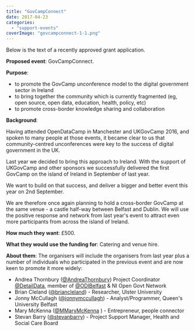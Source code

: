 ```yaml
---
title: "GovCampConnect"
date: 2017-04-23
categories: 
  - "support-events"
coverImage: "govcampconnect-1-1.png"
---
```


Below is the text of a recently approved grant application.

**Proposed event**: GovCampConnect.

**Purpose**: 

- to promote the GovCamp unconference model to the digital government sector in Ireland
- to bring together the community which is currently fragmented (eg, open source, open data, education, health, policy, etc)
- to promote cross-border knowledge sharing and collaboration

**Background**:

Having attended OpenDataCamp in Manchester and UKGovCamp 2016, and spoken to many people at those events, it became clear to us that community-centred unconferences were key to the success of digital government in the UK.

Last year we decided to bring this approach to Ireland. With the support of UKGovCamp and other sponsors we successfully delivered the first GovCamp on the island of Ireland in September of last year.

We want to build on that success, and deliver a bigger and better event this year on 2nd September.

We are therefore once again planning to hold a cross-border GovCamp at the same venue - a castle half-way between Belfast and Dublin. We will use the positive response and network from last year's event to attract even more participants from across the island of Ireland.

**How much they want**: £500.

**What they would use the funding for**: Catering and venue hire.

**About them**: The organisers will include the organisers from last year plus a number of individuals who participated in the previous event and are now keen to promote it more widely:

- Andrea Thornbury ([@AndreaThornbury](https://twitter.com/AndreaThornbury)) Project Coordinator [@DetailData](https://twitter.com/DetailData), member of [@ODIBelfast](https://twitter.com/ODIBelfast) & NI Open Govt Network
- Brian Cleland ([@briancleland](https://twitter.com/briancleland)) - Researcher, Ulster University
- Jonny McCullagh ([@jonnymccullagh](https://twitter.com/jonnymccullagh)) - Analyst/Programmer, Queen's University Belfast
- Mary McKenna ([@MMaryMcKenna](https://twitter.com/MMaryMcKenna) ) - Entrepreneur, people connector
- Stevan Barry ([@stevanbarry](https://twitter.com/stevanbarry)) - Project Support Manager, Health and Social Care Board

